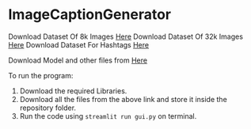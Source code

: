 # ImageCaptionGenerator

Download Dataset Of 8k Images [Here](https://www.kaggle.com/datasets/adityajn105/flickr8k)
Download Dataset Of 32k Images [Here](https://www.kaggle.com/datasets/hsankesara/flickr-image-dataset)
Download Dataset For Hashtags [Here](https://drive.google.com/uc?export=download&id=1B9NZf42J_GpslRNlTTAxvM5c9WRVl_1Z)


Download Model and other files from [Here](https://drive.google.com/drive/folders/1-GgbbDrP_K4gWyAkCUzv9q9Qmu-8VTrj?usp=sharing)

To run the program:
1. Download the required Libraries. 
2. Download all the files from the above link and store it inside the repository folder.
3. Run the code using ```streamlit run gui.py``` on terminal.
